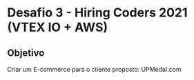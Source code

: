 # Desafio 3 - Hiring Coders 2021 (VTEX IO + AWS)

## Objetivo

Criar um E-commerce para o cliente proposto: UPMedal.com


